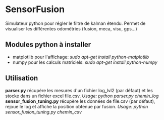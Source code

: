 # SensorFusion

Simulateur python pour régler le filtre de kalman étendu.
Permet de visualiser les différentes odométries (fusion, meca, visu, gps...)

## Modules python à installer

- matplotlib pour l'affichage: *sudo apt-get install python-matplotlib*
- numpy pour les calculs matriciels: *sudo apt-get install python-numpy*

## Utilisation

**parser.py** récupère les mesures d'un fichier log_lvl2 (par défaut) et les stocke dans un fichier excel file.csv.
*Usage: python parser.py chemin_log*
**sensor_fusion_tuning.py** récupère les données de file.csv (par défaut), rejoue le log et affiche la position obtenue par fusion.
*Usage: python sensor_fusion_tuning.py chemin_csv*
